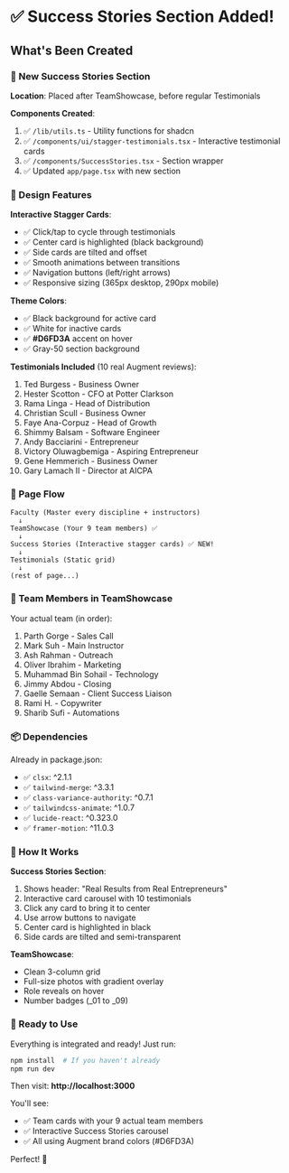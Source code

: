 # ✅ Success Stories Section Added!

## What's Been Created

### 🎉 New Success Stories Section

**Location**: Placed after TeamShowcase, before regular Testimonials

**Components Created**:
1. ✅ `/lib/utils.ts` - Utility functions for shadcn
2. ✅ `/components/ui/stagger-testimonials.tsx` - Interactive testimonial cards
3. ✅ `/components/SuccessStories.tsx` - Section wrapper
4. ✅ Updated `app/page.tsx` with new section

### 🎨 Design Features

**Interactive Stagger Cards**:
- ✅ Click/tap to cycle through testimonials
- ✅ Center card is highlighted (black background)
- ✅ Side cards are tilted and offset
- ✅ Smooth animations between transitions
- ✅ Navigation buttons (left/right arrows)
- ✅ Responsive sizing (365px desktop, 290px mobile)

**Theme Colors**:
- ✅ Black background for active card
- ✅ White for inactive cards
- ✅ **#D6FD3A** accent on hover
- ✅ Gray-50 section background

**Testimonials Included** (10 real Augment reviews):
1. Ted Burgess - Business Owner
2. Hester Scotton - CFO at Potter Clarkson
3. Rama Linga - Head of Distribution
4. Christian Scull - Business Owner
5. Faye Ana-Corpuz - Head of Growth
6. Shimmy Balsam - Software Engineer
7. Andy Bacciarini - Entrepreneur
8. Victory Oluwagbemiga - Aspiring Entrepreneur
9. Gene Hemmerich - Business Owner
10. Gary Lamach II - Director at AICPA

### 📍 Page Flow

```
Faculty (Master every discipline + instructors)
  ↓
TeamShowcase (Your 9 team members) ✅
  ↓
Success Stories (Interactive stagger cards) ✅ NEW!
  ↓
Testimonials (Static grid)
  ↓
(rest of page...)
```

### 👥 Team Members in TeamShowcase

Your actual team (in order):
1. Parth Gorge - Sales Call
2. Mark Suh - Main Instructor
3. Ash Rahman - Outreach
4. Oliver Ibrahim - Marketing
5. Muhammad Bin Sohail - Technology
6. Jimmy Abdou - Closing
7. Gaelle Semaan - Client Success Liaison
8. Rami H. - Copywriter
9. Sharib Sufi - Automations

### 📦 Dependencies

Already in package.json:
- ✅ `clsx`: ^2.1.1
- ✅ `tailwind-merge`: ^3.3.1
- ✅ `class-variance-authority`: ^0.7.1
- ✅ `tailwindcss-animate`: ^1.0.7
- ✅ `lucide-react`: ^0.323.0
- ✅ `framer-motion`: ^11.0.3

### 🎯 How It Works

**Success Stories Section**:
1. Shows header: "Real Results from Real Entrepreneurs"
2. Interactive card carousel with 10 testimonials
3. Click any card to bring it to center
4. Use arrow buttons to navigate
5. Center card is highlighted in black
6. Side cards are tilted and semi-transparent

**TeamShowcase**:
- Clean 3-column grid
- Full-size photos with gradient overlay
- Role reveals on hover
- Number badges (_01 to _09)

### 🚀 Ready to Use

Everything is integrated and ready! Just run:

```bash
npm install  # If you haven't already
npm run dev
```

Then visit: **http://localhost:3000**

You'll see:
- ✅ Team cards with your 9 actual team members
- ✅ Interactive Success Stories carousel
- ✅ All using Augment brand colors (#D6FD3A)

Perfect! 🎉

